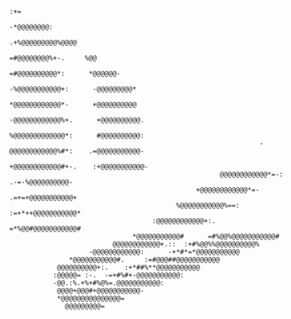                                                                                                                      :+=                
                                                                                                                -*@@@@@@@@:             
                                                                                                          .+%@@@@@@@@@%@@@@             
                                                                                                     =#@@@@@@@@%+-.     %@@             
                                                                                               =#@@@@@@@@@@*:      *@@@@@@-             
                                                                                         -%@@@@@@@@@@@+:      -@@@@@@@@@*               
                                                                                    *@@@@@@@@@@@@*-      +@@@@@@@@@@                    
                                                                              -@@@@@@@@@@@@%+.      +@@@@@@@@@@.                        
                                                                         %@@@@@@@@@@@@@*:      #@@@@@@@@@@:                             
                                                                   -@@@@@@@@@@@@%#*:    .=@@@@@@@@@@@-                                  
                                                              +@@@@@@@@@@@@#+-.    :+@@@@@@@@@@@-                                       
                                                         @@@@@@@@@@@@*=-:   .-=-%@@@@@@@@@@-                                            
                                                   +@@@@@@@@@@@@*=-   .=+=+@@@@@@@@@@@+                                                 
                                              %@@@@@@@@@@@%==:  :=+*++@@@@@@@@@@@*                                                      
                                        :@@@@@@@@@@@@+:.   =*%@@#@@@@@@@@@@@#                                                           
                                   *@@@@@@@@@@@#      =#%@@%@@@@@@@@@@@#                                                                
                              @@@@@@@@@@@@+.::  :+#%@@%%@@@@@@@@@@%                                                                     
                        -@@@@@@@@@@@@:      -+*#*=*@@@@@@@@@@@                                                                          
                   *@@@@@@@@@@@#.     :=#@@@##@@@@@@@@@@@                                                                               
                @@@@@@@@@@+:.    :+*##%**@@@@@@@@@@@                                                                                    
               :@@@@@= :-.  -=+#%#+-@@@@@@@@@@@:                                                                                        
               -@@.:%.+%+#%@%=.@@@@@@@@@@@:                                                                                             
                @@@@+@@@#+@@@@@@@@@@@-                                                                                                  
                *@@@@@@@@@@@@@@@=                                                                                                       
                  @@@@@@@@@=                                                                                                            
                                                  
